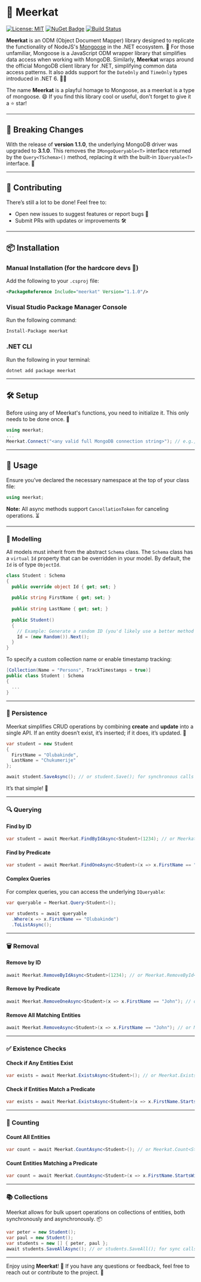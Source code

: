# 🐾 Meerkat

[![License: MIT](https://img.shields.io/badge/License-MIT-yellow.svg)](LICENSE) [![NuGet Badge](https://buildstats.info/nuget/meerkat)](https://www.nuget.org/packages/meerkat) [![Build Status](https://app.travis-ci.com/bolorundurowb/meerkat.svg?branch=master)](https://app.travis-ci.com/bolorundurowb/meerkat)

**Meerkat** is an ODM (Object Document Mapper) library designed to replicate the functionality of NodeJS's [Mongoose](https://www.npmjs.com/package/mongoose) in the .NET ecosystem. 🚀 For those unfamiliar, Mongoose is a JavaScript ODM wrapper library that simplifies data access when working with MongoDB. Similarly, **Meerkat** wraps around the official MongoDB client library for .NET, simplifying common data access patterns. It also adds support for the `DateOnly` and `TimeOnly` types introduced in .NET 6. 📅⏰

The name **Meerkat** is a playful homage to Mongoose, as a meerkat is a type of mongoose. 😄 If you find this library cool or useful, don't forget to give it a ⭐️ star!

---

## 🚨 Breaking Changes

With the release of **version 1.1.0**, the underlying MongoDB driver was upgraded to **3.1.0**. This removes the `IMongoQueryable<T>` interface returned by the `Query<TSchema>()` method, replacing it with the built-in `IQueryable<T>` interface. 🔄

---

## 🤝 Contributing

There’s still a lot to be done! Feel free to:
- Open new issues to suggest features or report bugs 🐛
- Submit PRs with updates or improvements 🛠️

---

## 📦 Installation

### Manual Installation (for the hardcore devs 💪)
Add the following to your `.csproj` file:

```xml
<PackageReference Include="meerkat" Version="1.1.0"/>
```

### Visual Studio Package Manager Console
Run the following command:

```cmd
Install-Package meerkat
```

### .NET CLI
Run the following in your terminal:

```bash
dotnet add package meerkat
```

---

## 🛠️ Setup

Before using any of Meerkat's functions, you need to initialize it. This only needs to be done once. 🏁

```csharp
using meerkat;
...
Meerkat.Connect("<any valid full MongoDB connection string>"); // e.g., mongodb://user:password@server-address:port/database-name?other-options
```

---

## 🚀 Usage

Ensure you’ve declared the necessary namespace at the top of your class file:

```csharp
using meerkat;
```

**Note:** All async methods support `CancellationToken` for canceling operations. ⏳

---

### 🧩 Modelling

All models must inherit from the abstract `Schema` class. The `Schema` class has a `virtual` `Id` property that can be overridden in your model. By default, the `Id` is of type `ObjectId`.

```csharp
class Student : Schema
{
  public override object Id { get; set; }
  
  public string FirstName { get; set; }
  
  public string LastName { get; set; }
  
  public Student()
  {
    // Example: Generate a random ID (you'd likely use a better method in production)
    Id = (new Random()).Next();
  }
}
```

To specify a custom collection name or enable timestamp tracking:

```csharp
[Collection(Name = "Persons", TrackTimestamps = true)]
public class Student : Schema
{
  ...
}
```

---

### 💾 Persistence

Meerkat simplifies CRUD operations by combining **create** and **update** into a single API. If an entity doesn’t exist, it’s inserted; if it does, it’s updated. 🔄

```csharp
var student = new Student
{
  FirstName = "Olubakinde",
  LastName = "Chukumerije"
};

await student.SaveAsync(); // or student.Save(); for synchronous calls
```

It’s that simple! 🎉

---

### 🔍 Querying

#### Find by ID
```csharp
var student = await Meerkat.FindByIdAsync<Student>(1234); // or Meerkat.FindById<Student>(1234); for sync calls
```

#### Find by Predicate
```csharp
var student = await Meerkat.FindOneAsync<Student>(x => x.FirstName == "John"); // or Meerkat.FindOne(x => x.LastName == "Jane");
```

#### Complex Queries
For complex queries, you can access the underlying `IQueryable`:

```csharp
var queryable = Meerkat.Query<Student>();

var students = await queryable
  .Where(x => x.FirstName == "Olubakinde")
  .ToListAsync();
```

---

### 🗑️ Removal

#### Remove by ID
```csharp
await Meerkat.RemoveByIdAsync<Student>(1234); // or Meerkat.RemoveById<Student>(1234); for sync calls
```

#### Remove by Predicate
```csharp
await Meerkat.RemoveOneAsync<Student>(x => x.FirstName == "John"); // or Meerkat.RemoveOne(x => x.LastName == "Jane");
```

#### Remove All Matching Entities
```csharp
await Meerkat.RemoveAsync<Student>(x => x.FirstName == "John"); // or Meerkat.Remove(x => x.LastName == "Jane");
```

---

### ✅ Existence Checks

#### Check if Any Entities Exist
```csharp
var exists = await Meerkat.ExistsAsync<Student>(); // or Meerkat.Exists<Student>(); for sync calls
```

#### Check if Entities Match a Predicate
```csharp
var exists = await Meerkat.ExistsAsync<Student>(x => x.FirstName.StartsWith("Ja")); // or Meerkat.Exists<Student>(x => x.FirstName.StartsWith("Ja"));
```

---

### 🔢 Counting

#### Count All Entities
```csharp
var count = await Meerkat.CountAsync<Student>(); // or Meerkat.Count<Student>(); for sync calls
```

#### Count Entities Matching a Predicate
```csharp
var count = await Meerkat.CountAsync<Student>(x => x.FirstName.StartsWith("Ja")); // or Meerkat.Count<Student>(x => x.FirstName.StartsWith("Ja"));
```

---

### 📚 Collections

Meerkat allows for bulk upsert operations on collections of entities, both synchronously and asynchronously. 📦

```csharp
var peter = new Student();
var paul = new Student();
var students = new [] { peter, paul };
await students.SaveAllAsync(); // or students.SaveAll(); for sync calls
```

---

Enjoy using **Meerkat**! 🎉 If you have any questions or feedback, feel free to reach out or contribute to the project. 🚀